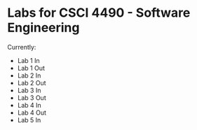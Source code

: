 # Labs for CSCI 4490 - Software Engineering
 
Currently:

* Lab 1 In
* Lab 1 Out
* Lab 2 In
* Lab 2 Out
* Lab 3 In
* Lab 3 Out
* Lab 4 In
* Lab 4 Out
* Lab 5 In